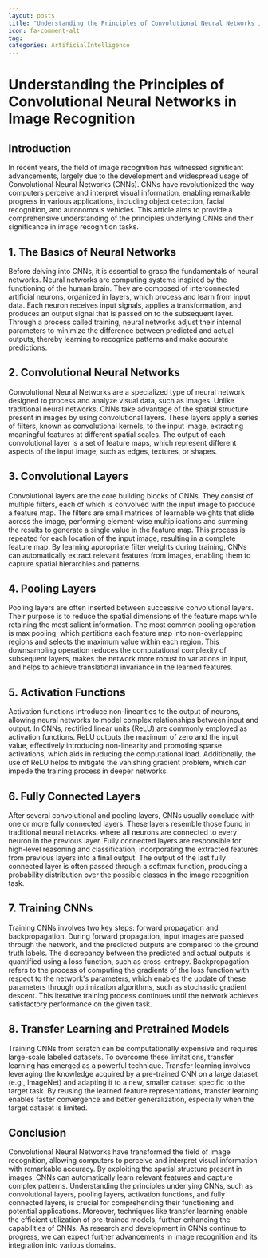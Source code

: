 ```yaml
---
layout: posts
title: "Understanding the Principles of Convolutional Neural Networks in Image Recognition"
icon: fa-comment-alt
tag:      
categories: ArtificialIntelligence
---
```



# Understanding the Principles of Convolutional Neural Networks in Image Recognition

## Introduction
In recent years, the field of image recognition has witnessed significant advancements, largely due to the development and widespread usage of Convolutional Neural Networks (CNNs). CNNs have revolutionized the way computers perceive and interpret visual information, enabling remarkable progress in various applications, including object detection, facial recognition, and autonomous vehicles. This article aims to provide a comprehensive understanding of the principles underlying CNNs and their significance in image recognition tasks.

## 1. The Basics of Neural Networks
Before delving into CNNs, it is essential to grasp the fundamentals of neural networks. Neural networks are computing systems inspired by the functioning of the human brain. They are composed of interconnected artificial neurons, organized in layers, which process and learn from input data. Each neuron receives input signals, applies a transformation, and produces an output signal that is passed on to the subsequent layer. Through a process called training, neural networks adjust their internal parameters to minimize the difference between predicted and actual outputs, thereby learning to recognize patterns and make accurate predictions.

## 2. Convolutional Neural Networks
Convolutional Neural Networks are a specialized type of neural network designed to process and analyze visual data, such as images. Unlike traditional neural networks, CNNs take advantage of the spatial structure present in images by using convolutional layers. These layers apply a series of filters, known as convolutional kernels, to the input image, extracting meaningful features at different spatial scales. The output of each convolutional layer is a set of feature maps, which represent different aspects of the input image, such as edges, textures, or shapes.

## 3. Convolutional Layers
Convolutional layers are the core building blocks of CNNs. They consist of multiple filters, each of which is convolved with the input image to produce a feature map. The filters are small matrices of learnable weights that slide across the image, performing element-wise multiplications and summing the results to generate a single value in the feature map. This process is repeated for each location of the input image, resulting in a complete feature map. By learning appropriate filter weights during training, CNNs can automatically extract relevant features from images, enabling them to capture spatial hierarchies and patterns.

## 4. Pooling Layers
Pooling layers are often inserted between successive convolutional layers. Their purpose is to reduce the spatial dimensions of the feature maps while retaining the most salient information. The most common pooling operation is max pooling, which partitions each feature map into non-overlapping regions and selects the maximum value within each region. This downsampling operation reduces the computational complexity of subsequent layers, makes the network more robust to variations in input, and helps to achieve translational invariance in the learned features.

## 5. Activation Functions
Activation functions introduce non-linearities to the output of neurons, allowing neural networks to model complex relationships between input and output. In CNNs, rectified linear units (ReLU) are commonly employed as activation functions. ReLU outputs the maximum of zero and the input value, effectively introducing non-linearity and promoting sparse activations, which aids in reducing the computational load. Additionally, the use of ReLU helps to mitigate the vanishing gradient problem, which can impede the training process in deeper networks.

## 6. Fully Connected Layers
After several convolutional and pooling layers, CNNs usually conclude with one or more fully connected layers. These layers resemble those found in traditional neural networks, where all neurons are connected to every neuron in the previous layer. Fully connected layers are responsible for high-level reasoning and classification, incorporating the extracted features from previous layers into a final output. The output of the last fully connected layer is often passed through a softmax function, producing a probability distribution over the possible classes in the image recognition task.

## 7. Training CNNs
Training CNNs involves two key steps: forward propagation and backpropagation. During forward propagation, input images are passed through the network, and the predicted outputs are compared to the ground truth labels. The discrepancy between the predicted and actual outputs is quantified using a loss function, such as cross-entropy. Backpropagation refers to the process of computing the gradients of the loss function with respect to the network's parameters, which enables the update of these parameters through optimization algorithms, such as stochastic gradient descent. This iterative training process continues until the network achieves satisfactory performance on the given task.

## 8. Transfer Learning and Pretrained Models
Training CNNs from scratch can be computationally expensive and requires large-scale labeled datasets. To overcome these limitations, transfer learning has emerged as a powerful technique. Transfer learning involves leveraging the knowledge acquired by a pre-trained CNN on a large dataset (e.g., ImageNet) and adapting it to a new, smaller dataset specific to the target task. By reusing the learned feature representations, transfer learning enables faster convergence and better generalization, especially when the target dataset is limited.

## Conclusion
Convolutional Neural Networks have transformed the field of image recognition, allowing computers to perceive and interpret visual information with remarkable accuracy. By exploiting the spatial structure present in images, CNNs can automatically learn relevant features and capture complex patterns. Understanding the principles underlying CNNs, such as convolutional layers, pooling layers, activation functions, and fully connected layers, is crucial for comprehending their functioning and potential applications. Moreover, techniques like transfer learning enable the efficient utilization of pre-trained models, further enhancing the capabilities of CNNs. As research and development in CNNs continue to progress, we can expect further advancements in image recognition and its integration into various domains.